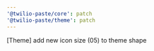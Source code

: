 ```yaml
---
'@twilio-paste/core': patch
'@twilio-paste/theme': patch
---
```


[Theme] add new icon size (05) to theme shape
